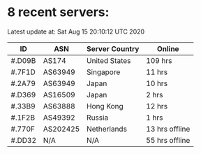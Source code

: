 # 8 recent servers:

Latest update at: Sat Aug 15 20:10:12 UTC 2020

| ID | ASN | Server Country | Online |
| -- | --- | -------------- | ------ |
| #.D09B | AS174 | United States | 109 hrs |
| #.7F1D | AS63949 | Singapore | 11 hrs |
| #.2A79 | AS63949 | Japan | 10 hrs |
| #.D369 | AS16509 | Japan | 2 hrs |
| #.33B9 | AS63888 | Hong Kong | 12 hrs |
| #.1F2B | AS49392 | Russia | 1 hrs |
| #.770F | AS202425 | Netherlands | 13 hrs offline |
| #.DD32 | N/A | N/A | 55 hrs offline |


